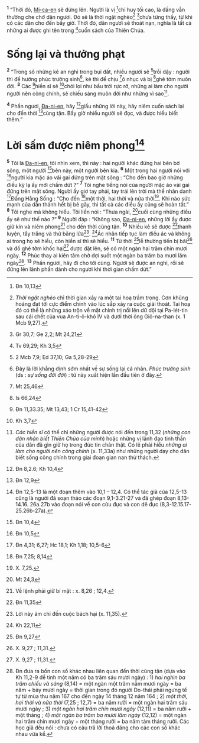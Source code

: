 <sup><b>1</b></sup> “Thời đó, [Mi-ca-en]() sẽ đứng lên. Người là vị [^1*]chỉ huy tối cao, là đấng vẫn thường che chở dân ngươi. Đó sẽ là thời ngặt nghèo[^1] [^2*]chưa từng thấy, từ khi có các dân cho đến bấy giờ. Thời đó, dân ngươi sẽ thoát nạn, nghĩa là tất cả những ai được ghi tên trong [^3*]cuốn sách của Thiên Chúa.


# Sống lại và thưởng phạt
<sup><b>2</b></sup> “Trong số những kẻ an nghỉ trong bụi đất, nhiều người sẽ [^4*]trỗi dậy : người thì để hưởng phúc trường sinh[^2], kẻ thì để chịu [^5*]ô nhục và bị [^6*]ghê tởm muôn đời. <sup><b>3</b></sup> Các [^7*]hiền sĩ sẽ [^8*]chói lọi như bầu trời rực rỡ, những ai làm cho người người nên công chính, sẽ chiếu sáng muôn đời như những vì sao[^3].

<sup><b>4</b></sup> Phần ngươi, [Đa-ni-en](), hãy [^9*]giấu những lời này, hãy niêm cuốn sách lại cho đến thời [^10*]cùng tận. Bấy giờ nhiều người sẽ đọc, và được hiểu biết thêm.”


# Lời sấm được niêm phong[^4]
<sup><b>5</b></sup> Tôi là [Đa-ni-en](), tôi nhìn xem, thì này : hai người khác đứng hai bên bờ sông, một người [^11*]bên này, một người bên kia. <sup><b>6</b></sup> Một trong hai người nói với [^12*]người kia mặc áo vải gai đứng trên mặt sông : “Cho đến bao giờ những điều kỳ lạ ấy mới chấm dứt ?” <sup><b>7</b></sup> Tôi nghe tiếng nói của người mặc áo vải gai đứng trên mặt sông. Người ấy giơ tay phải, tay trái lên trời mà thề nhân danh [^13*]Đấng Hằng Sống : “Cho đến [^14*]một thời, hai thời và nửa thời[^5]. Khi nào sức mạnh của dân thánh hết bị bẻ gãy, thì tất cả các điều ấy cũng sẽ hoàn tất.” <sup><b>8</b></sup> Tôi nghe mà không hiểu. Tôi liền nói : “Thưa ngài, [^15*]cuối cùng những điều ấy sẽ như thế nào ?” <sup><b>9</b></sup> Người đáp : “Không sao, [Đa-ni-en](), những lời ấy được giữ kín và niêm phong[^6] cho đến thời cùng tận. <sup><b>10</b></sup> Nhiều kẻ sẽ được [^16*]thanh luyện, tẩy trắng và thử bằng lửa[^7]. [^17*]Ác nhân tiếp tục làm điều ác và không ai trong họ sẽ hiểu, còn hiền sĩ thì sẽ hiểu. <sup><b>11</b></sup> Từ thời [^18*]lễ thường tiến bị bãi[^8] và đồ ghê tởm khốc hại[^9] được đặt lên, sẽ có một ngàn hai trăm chín mươi ngày. <sup><b>12</b></sup> Phúc thay ai kiên tâm chờ đợi suốt một ngàn ba trăm ba mươi lăm ngày[^10]. <sup><b>13</b></sup> Phần ngươi, hãy đi cho tới cùng. Ngươi sẽ được an nghỉ, rồi sẽ đứng lên lãnh phần dành cho ngươi khi thời gian chấm dứt.”

[^1]: *Thời ngặt nghèo* chỉ thời gian xảy ra một tai hoạ trầm trọng. Cơn khủng hoảng đạt tới cực điểm chính vào lúc sắp xảy ra cuộc giải thoát. Tai hoạ đó có thể là những xáo trộn về mặt chính trị nổi lên dữ dội tại Pa-lét-tin sau cái chết của vua An-ti-ô-khô IV và dưới thời ông Giô-na-than (x. 1 Mcb 9,27).
[^2]: Đây là lời khẳng định sớm nhất về sự sống lại cá nhân. *Phúc trường sinh* (ds : *sự sống đời đời*) : từ này xuất hiện lần đầu tiên ở đây.
[^3]: *Các hiền sĩ* có thể chỉ những người được nói đến trong 11,32 (*những con dân nhận biết Thiên Chúa của mình*) hoặc những vị lãnh đạo tinh thần của dân đã gìn giữ họ trong đức tin chân thật. Có lẽ phải hiểu *những ai làm cho người nên công chính* (x. 11,33a) như những người dạy cho dân biết sống công chính trong giai đoạn gian nan thử thách.
[^4]: Đn 12,5-13 là một đoạn thêm vào 10,1 – 12,4. Có thể tác giả của 12,5-13 cũng là người đã soạn thảo các đoạn 9,1-3.21-27 và đã ghép đoạn 8,13-14.16. 26a.27b vào đoạn nói về con cừu đực và con dê đực (8,3-12.15.17-25.26b-27a).
[^5]: X. 7,25.
[^6]: Về lệnh phải giữ bí mật : x. 8,26 ; 12,4.
[^7]: Lời này ám chỉ đến cuộc bách hại (x. 11,35).
[^8]: X. 9,27 ; 11,31.
[^9]: X. 9,27 ; 11,31.
[^10]: Đn đưa ra bốn con số khác nhau liên quan đến thời cùng tận (dựa vào Kh 11,2-9 để tính một năm có ba trăm sáu mươi ngày) : 1) *hai nghìn ba trăm chiều và sáng* (8,14) = một ngàn một trăm năm mươi ngày = ba năm + bảy mươi ngày = thời gian trong đó người Do-thái phải ngưng tế tự từ mùa thu năm 167 cho đến ngày 14 tháng 12 năm 164 ; 2) *một thời, hai thời và nửa thời* (7,25 ; 12,7) = ba năm rưỡi = một ngàn hai trăm sáu mươi ngày ; 3) *một ngàn hai trăm chín mươi ngày* (12,11) = ba năm rưỡi + một tháng ; 4) *một ngàn ba trăm ba mươi lăm ngày* (12,12) = một ngàn hai trăm chín mươi ngày + một tháng rưỡi = ba năm tám tháng rưỡi. Các học giả đều nói : chưa có câu trả lời thoả đáng cho các con số khác nhau vừa kể.
[^1*]: Đn 10,13
[^2*]: Gr 30,7; Ge 2,2; Mt 24,21
[^3*]: Tv 69,29; Kh 3,5
[^4*]: 2 Mcb 7,9; Ed 37,10; Ga 5,28-29
[^5*]: Mt 25,46
[^6*]: Is 66,24
[^7*]: Đn 11,33.35; Mt 13,43; 1 Cr 15,41-42
[^8*]: Kh 3,7
[^9*]: Đn 8,2.6; Kh 10,4
[^10*]: Đn 12,9
[^11*]: Đn 10,4
[^12*]: Đn 10,5
[^13*]: Đn 4,31; 6,27; Hc 18,1; Kh 1,18; 10,5-6
[^14*]: Đn 7,25; 8,14
[^15*]: Mt 24,3
[^16*]: Đn 11,35
[^17*]: Kh 22,11
[^18*]: Đn 9,27